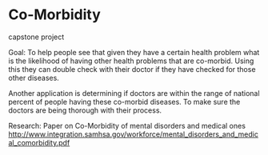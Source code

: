 # Co-Morbidity
capstone project

Goal:
To help people see that given they have a certain health problem what is the likelihood of having other health problems that are co-morbid. Using this they can double check with their doctor if they have checked for those other diseases.

Another application is determining if doctors are within the range of national percent of people having these co-morbid diseases. To make sure the doctors are being thorough with their process.

Research:
Paper on Co-Morbidity of mental disorders and medical ones
http://www.integration.samhsa.gov/workforce/mental_disorders_and_medical_comorbidity.pdf
